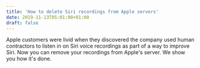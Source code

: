 ```yaml
---
title: 'How to delete Siri recordings from Apple servers'
date: 2019-11-13T05:01:00+01:00
draft: false
---
```


Apple customers were livid when they discovered the company used human contractors to listen in on Siri voice recordings as part of a way to improve Siri. Now you can remove your recordings from Apple's server. We show you how it's done.